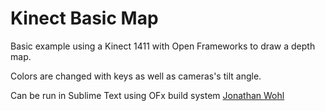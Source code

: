 # Kinect Basic Map

Basic example using a Kinect 1411 with Open Frameworks to draw a depth map.

Colors are changed with keys as well as cameras's tilt angle.

Can be run in Sublime Text using OFx build system [Jonathan Wohl](https://github.com/jmwohl/sfpc/blob/master/C%2B%2B/Using%20Sublime%20for%20C%2B%2B%20and%20openFrameworks.md)